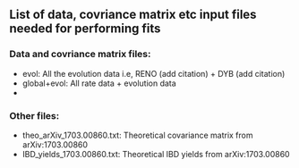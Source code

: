 ## List of data, covriance matrix etc input files needed for performing fits    

### Data and covriance matrix files:
- evol: All the evolution data i.e, RENO (add citation) + DYB (add citation)
- global+evol: All rate data + evolution data
- 

### Other files:
- theo_arXiv_1703.00860.txt: Theoretical covariance matrix from arXiv:1703.00860
- IBD_yields_1703.00860.txt: Theoretical IBD yields from arXiv:1703.00860